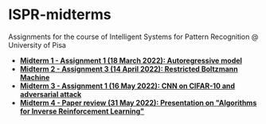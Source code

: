 # ISPR-midterms
Assignments for the course of Intelligent Systems for Pattern Recognition @ University of Pisa


- **[Midterm 1 - Assignment 1 (18 March 2022): Autoregressive model](midterm1)**
- **[Midterm 2 - Assignment 3 (14 April 2022): Restricted Boltzmann Machine](midterm2)**
- **[Midterm 3 - Assignment 1 (16 May 2022): CNN on CIFAR-10 and adversarial attack](midterm3)**
- **[Midterm 4 - Paper review (31 May 2022): Presentation on "Algorithms for Inverse Reinforcement Learning"](midterm4)**
